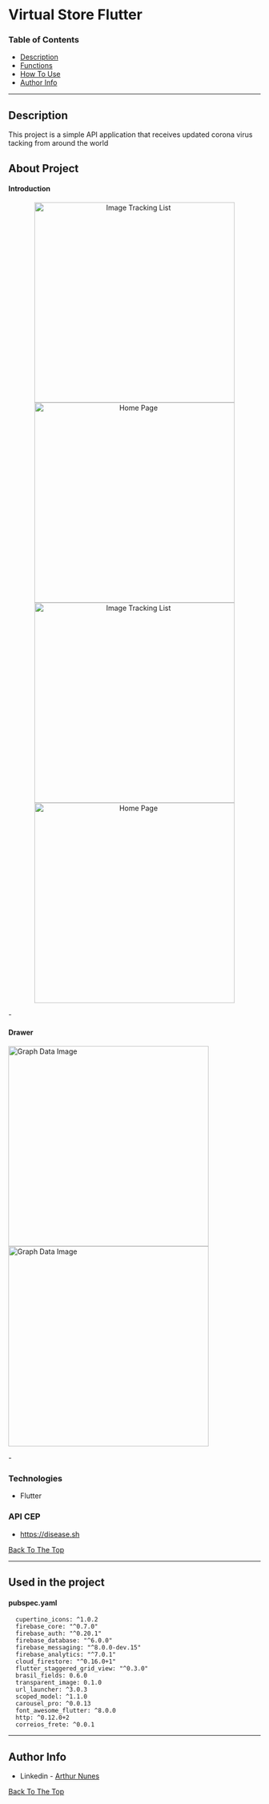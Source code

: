# Virtual Store Flutter

### Table of Contents

- [Description](#description)
- [Functions](#functions)
- [How To Use](#how-to-use)
- [Author Info](#author-info)

---
## Description

This project is a simple API application that receives updated corona virus tacking from around the world

## About Project

#### Introduction

<p align="center">
<img src="https://user-images.githubusercontent.com/39159676/121691156-10796700-ca9d-11eb-86c5-1b6621e1c594.jpeg" alt="Image Tracking List" height="400"/> <img src="https://user-images.githubusercontent.com/39159676/121691162-11aa9400-ca9d-11eb-95e7-f92cef32cca7.jpeg" alt="Home Page" height="400"/><img src="https://user-images.githubusercontent.com/39159676/121691166-12432a80-ca9d-11eb-880f-9e822d5c88f6.jpeg" alt="Image Tracking List" height="400"/> 
<img src="https://user-images.githubusercontent.com/39159676/121691167-12dbc100-ca9d-11eb-9b7b-0b18077c6741.mp4" alt="Home Page" height="400"/>
</p>
-

#### Drawer

<p align="center">
  
<img src="https://user-images.githubusercontent.com/39159676/121691682-a90fe700-ca9d-11eb-948f-f5e212f8d1c4.jpeg" alt="Graph Data Image" height="400"/><img src="https://user-images.githubusercontent.com/39159676/121691689-aa411400-ca9d-11eb-9aff-31f980e1e07d.jpeg" alt="Graph Data Image" height="400"/>
</p>
-

### Technologies

- Flutter

### API CEP

- https://disease.sh

[Back To The Top](#covid-19-tracking-app)

---

## Used in the project

#### pubspec.yaml

```
  cupertino_icons: ^1.0.2
  firebase_core: "^0.7.0"
  firebase_auth: "^0.20.1"
  firebase_database: "^6.0.0"
  firebase_messaging: "^8.0.0-dev.15"
  firebase_analytics: "^7.0.1"
  cloud_firestore: "^0.16.0+1"
  flutter_staggered_grid_view: "^0.3.0"
  brasil_fields: 0.6.0
  transparent_image: 0.1.0
  url_launcher: ^3.0.3
  scoped_model: ^1.1.0
  carousel_pro: ^0.0.13
  font_awesome_flutter: ^8.0.0
  http: ^0.12.0+2
  correios_frete: ^0.0.1
```

---

## Author Info

- Linkedin - [Arthur Nunes](https://www.linkedin.com/in/arthurrsn/)

[Back To The Top](#covid-19-tracking-app)

